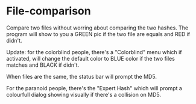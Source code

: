 # File-comparison

Compare two files without worring about comparing the two hashes.
The program will show to you a GREEN pic if the two file are equals and RED if didn't.

Update: for the colorblind people, there's a "Colorblind" menu which if activated, will
	change the default color to BLUE color if the two files matches and BLACK if didn't.

When files are the same, the status bar will prompt the MD5.

For the paranoid people, there's the "Expert Hash" which will prompt a colourfull dialog
showing visually if there's a collision on MD5.
